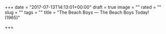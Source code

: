 +++
date = "2017-07-13T14:13:01+00:00"
draft = true
image = ""
rated = ""
slug = ""
tags = ""
title = "The Beach Boys — The Beach Boys Today! (1965)"

+++
